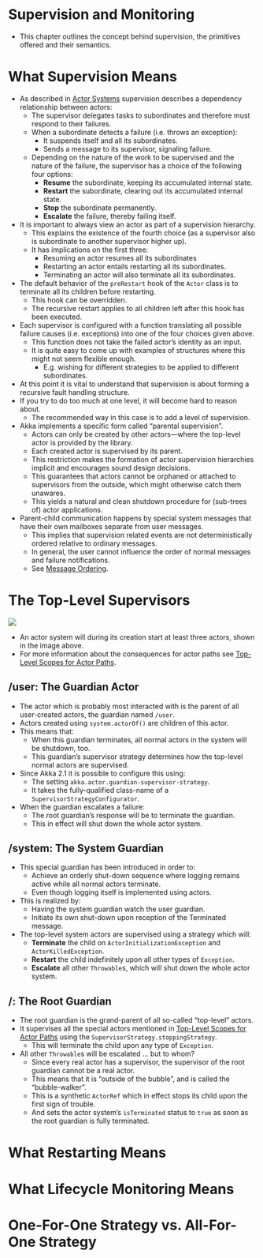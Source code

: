 # Supervision and Monitoring
- This chapter outlines the concept behind supervision, the primitives offered and their semantics.

# What Supervision Means
- As described in [Actor Systems](../02-actor-system#hierarchical-structure) supervision describes a dependency relationship between actors: 
    - The supervisor delegates tasks to subordinates and therefore must respond to their failures. 
    - When a subordinate detects a failure (i.e. throws an exception):
        - It suspends itself and all its subordinates.
        - Sends a message to its supervisor, signaling failure. 
    - Depending on the nature of the work to be supervised and the nature of the failure, the supervisor has a choice of the following four options:
        - **Resume** the subordinate, keeping its accumulated internal state.
        - **Restart** the subordinate, clearing out its accumulated internal state.
        - **Stop** the subordinate permanently.
        - **Escalate** the failure, thereby failing itself.
- It is important to always view an actor as part of a supervision hierarchy.
    - This explains the existence of the fourth choice (as a supervisor also is subordinate to another supervisor higher up).
    - It has implications on the first three: 
        - Resuming an actor resumes all its subordinates
        - Restarting an actor entails restarting all its subordinates.
        - Terminating an actor will also terminate all its subordinates. 
- The default behavior of the `preRestart` hook of the `Actor` class is to terminate all its children before restarting.
    - This hook can be overridden.
    - The recursive restart applies to all children left after this hook has been executed.
- Each supervisor is configured with a function translating all possible failure causes (i.e. exceptions) into one of the four choices given above.
    - This function does not take the failed actor’s identity as an input. 
    - It is quite easy to come up with examples of structures where this might not seem flexible enough.
        - E.g. wishing for different strategies to be applied to different subordinates. 
- At this point it is vital to understand that supervision is about forming a recursive fault handling structure. 
- If you try to do too much at one level, it will become hard to reason about.
    - The recommended way in this case is to add a level of supervision.
- Akka implements a specific form called “parental supervision”. 
    - Actors can only be created by other actors—where the top-level actor is provided by the library.
    - Each created actor is supervised by its parent. 
    - This restriction makes the formation of actor supervision hierarchies implicit and encourages sound design decisions. 
    - This guarantees that actors cannot be orphaned or attached to supervisors from the outside, which might otherwise catch them unawares. 
    - This yields a natural and clean shutdown procedure for (sub-trees of) actor applications.
- Parent-child communication happens by special system messages that have their own mailboxes separate from user messages. 
    - This implies that supervision related events are not deterministically ordered relative to ordinary messages. 
    - In general, the user cannot influence the order of normal messages and failure notifications. 
    - See [Message Ordering](TODO).

# The Top-Level Supervisors
![](https://doc.akka.io/docs/akka/current/general/guardians.png)

- An actor system will during its creation start at least three actors, shown in the image above. 
- For more information about the consequences for actor paths see [Top-Level Scopes for Actor Paths](TODO).

## /user: The Guardian Actor
- The actor which is probably most interacted with is the parent of all user-created actors, the guardian named `/user`. 
- Actors created using `system.actorOf()` are children of this actor. 
- This means that:
    - When this guardian terminates, all normal actors in the system will be shutdown, too. 
    - This guardian’s supervisor strategy determines how the top-level normal actors are supervised. 
- Since Akka 2.1 it is possible to configure this using:
    - The setting `akka.actor.guardian-supervisor-strategy`.
    - It takes the fully-qualified class-name of a `SupervisorStrategyConfigurator`. 
- When the guardian escalates a failure:
    - The root guardian’s response will be to terminate the guardian.
    - This in effect will shut down the whole actor system.

## /system: The System Guardian
- This special guardian has been introduced in order to:
    - Achieve an orderly shut-down sequence where logging remains active while all normal actors terminate.
    - Even though logging itself is implemented using actors. 
- This is realized by:
    - Having the system guardian watch the user guardian.
    - Initiate its own shut-down upon reception of the Terminated message. 
- The top-level system actors are supervised using a strategy which will:
    - **Terminate** the child on `ActorInitializationException` and `ActorKilledException`. 
    - **Restart** the child indefinitely upon all other types of `Exception`.
    - **Escalate** all other `Throwable`s, which will shut down the whole actor system.

## /: The Root Guardian
- The root guardian is the grand-parent of all so-called “top-level” actors.
- It supervises all the special actors mentioned in [Top-Level Scopes for Actor Paths](TODO) using the `SupervisorStrategy.stoppingStrategy`.
    - This will terminate the child upon any type of `Exception`. 
- All other `Throwable`s will be escalated ... but to whom?
    - Since every real actor has a supervisor, the supervisor of the root guardian cannot be a real actor. 
    - This means that it is “outside of the bubble”, and is called the “bubble-walker”. 
    - This is a synthetic `ActorRef` which in effect stops its child upon the first sign of trouble.
    - And sets the actor system’s `isTerminated` status to `true` as soon as the root guardian is fully terminated.

# What Restarting Means





# What Lifecycle Monitoring Means





# One-For-One Strategy vs. All-For-One Strategy




